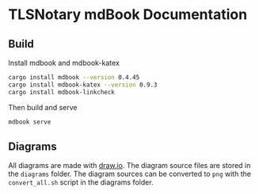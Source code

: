 # TLSNotary mdBook Documentation

## Build

Install mdbook and mdbook-katex

```bash
cargo install mdbook --version 0.4.45
cargo install mdbook-katex --version 0.9.3
cargo install mdbook-linkcheck
```

Then build and serve

```bash
mdbook serve
```

## Diagrams

All diagrams are made with [draw.io](https://app.diagrams.net/). The diagram source files are stored in the `diagrams` folder.
The diagram sources can be converted to `png` with the `convert_all.sh` script in the diagrams folder.